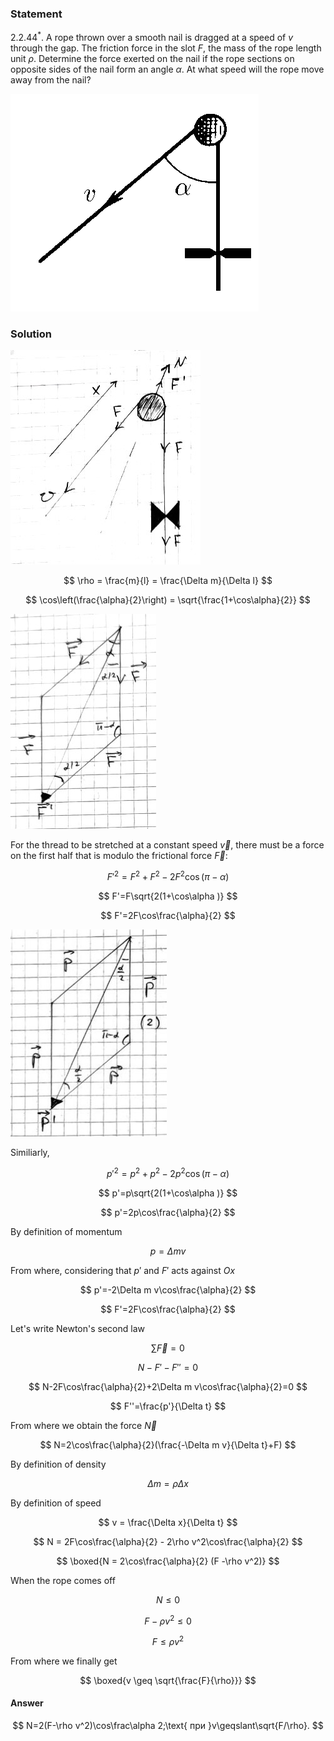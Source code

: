 ###  Statement

$2.2.44^*.$ A rope thrown over a smooth nail is dragged at a speed of $v$ through the gap. The friction force in the slot $F$, the mass of the rope length unit $\rho$. Determine the force exerted on the nail if the rope sections on opposite sides of the nail form an angle $\alpha$. At what speed will the rope move away from the nail?

![ For problem $2.2.44^*$ |397x348, 26%](../../img/2.2.44/statement.png)

### Solution

![ Forces acting on the system |304x343, 31%](../../img/2.2.44/draw1.jpg)

$$
\rho = \frac{m}{l} = \frac{\Delta m}{\Delta l}
$$

$$
\cos\left(\frac{\alpha}{2}\right) = \sqrt{\frac{1+\cos\alpha}{2}}
$$

![ For problem $2.2.44^*$ |233x344, 22%](../../img/2.2.44/draw2.jpg)

For the thread to be stretched at a constant speed $\vec{v}$, there must be a force on the first half that is modulo the frictional force $\vec{F}$:

$$
F'^2=F^2+F^2-2F^2\cos(\pi -\alpha )
$$

$$
F'=F\sqrt{2(1+\cos\alpha )}
$$

$$
F'=2F\cos\frac{\alpha}{2}
$$

![ For problem $2.2.44^*$ |250x331, 22%](../../img/2.2.44/draw3.jpg)

Similiarly,

$$
p'^2=p^2+p^2-2p^2\cos(\pi -\alpha )
$$

$$
p'=p\sqrt{2(1+\cos\alpha )}
$$

$$
p'=2p\cos\frac{\alpha}{2}
$$

By definition of momentum

$$
p=\Delta m v
$$

From where, considering that $p'$ and $F'$ acts against $Ox$

$$
p'=-2\Delta m v\cos\frac{\alpha}{2}
$$

$$
F'=2F\cos\frac{\alpha}{2}
$$

Let's write Newton's second law

$$
\sum \vec{F}=0
$$

$$
N-F'-F''=0
$$

$$
N-2F\cos\frac{\alpha}{2}+2\Delta m v\cos\frac{\alpha}{2}=0
$$

$$
F''=\frac{p'}{\Delta t}
$$

From where we obtain the force $\vec{N}$

$$
N=2\cos\frac{\alpha}{2}(\frac{-\Delta m v}{\Delta t}+F)
$$

By definition of density

$$
\Delta m = \rho\Delta x
$$

By definition of speed

$$
v = \frac{\Delta x}{\Delta t}
$$

$$
N = 2F\cos\frac{\alpha}{2} - 2\rho v^2\cos\frac{\alpha}{2}
$$

$$
\boxed{N = 2\cos\frac{\alpha}{2} (F -\rho v^2)}
$$

When the rope comes off

$$
N\leq0
$$

$$
F-\rho v^2\leq0
$$

$$
{F\leq \rho v^2}
$$

From where we finally get

$$
\boxed{v \geq \sqrt{\frac{F}{\rho}}}
$$

#### Answer

$$
N=2(F-\rho v^2)\cos\frac\alpha 2;\text{ при }v\geqslant\sqrt{F/\rho}.
$$